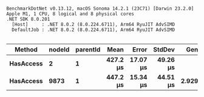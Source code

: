 ```

BenchmarkDotNet v0.13.12, macOS Sonoma 14.2.1 (23C71) [Darwin 23.2.0]
Apple M1, 1 CPU, 8 logical and 8 physical cores
.NET SDK 8.0.201
  [Host]     : .NET 8.0.2 (8.0.224.6711), Arm64 RyuJIT AdvSIMD
  DefaultJob : .NET 8.0.2 (8.0.224.6711), Arm64 RyuJIT AdvSIMD


```
| Method    | nodeId | parentId | Mean     | Error    | StdDev   | Gen0   | Allocated |
|---------- |------- |--------- |---------:|---------:|---------:|-------:|----------:|
| **HasAccess** | **2**      | **1**        | **427.2 μs** | **17.07 μs** | **49.26 μs** |      **-** |   **9.07 KB** |
| **HasAccess** | **9873**   | **1**        | **447.2 μs** | **15.34 μs** | **44.51 μs** | **2.9297** |  **18.32 KB** |
